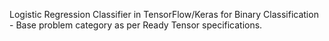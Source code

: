Logistic Regression Classifier in TensorFlow/Keras for Binary Classification - Base problem category as per Ready Tensor specifications.
